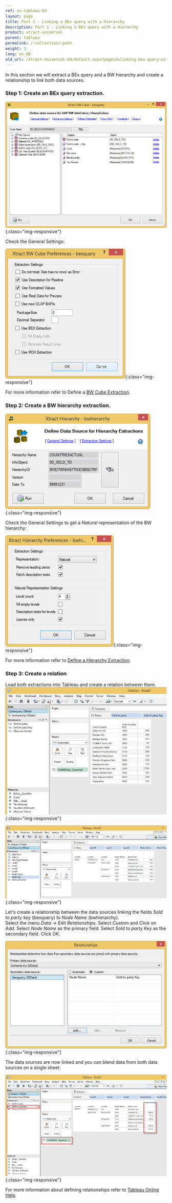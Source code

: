 ```yaml
---
ref: xu-tableau-03
layout: page
title: Part 1 - Linking a BEx query with a Hierarchy
description: Part 1 - Linking a BEx query with a Hierarchy
product: xtract-universal
parent: tableau
permalink: /:collection/:path
weight: 3
lang: en_GB
old_url: /Xtract-Universal-EN/default.aspx?pageid=linking-bex-query-with-hierarchy
---
```


In this section we will extract a BEx query and a BW hierarchy and create a relationship to link both data sources.

### Step 1: Create an BEx query extraction. 

![XU-Tableau-BExQuery](/img/content/XU-Tableau-BExQuery.png){:class="img-responsive"}

Check the General Settings:

![XU-Tableau-BExQuery-Settings](/img/content/XU-Tableau-BExQuery-Settings.png){:class="img-responsive"}

For more information refer to Define a [BW Cube Extraction](). 

### Step 2: Create a BW hierarchy extraction. 

![XU-Tableau-Hierarchy](/img/content/XU-Tableau-Hierarchy.png){:class="img-responsive"}

Check the General Settings to get a *Natural* representation of the BW hierarchy:

![XU-Tableau-Hierarchy-Settings](/img/content/XU-Tableau-Hierarchy-Settings.png){:class="img-responsive"}

For more information refer to [Define a Hierarchy Extraction](../../bw-hierarchies/hierarchy-extraction-define).

### Step 3: Create a relation

Load both extractions into Tableau and create a relation between them.
![Tableau-BExQuery-Datasource](/img/content/Tableau-BExQuery-Datasource.png){:class="img-responsive"}

![Tableau-BWHierarchy-Datasource](/img/content/Tableau-BWHierarchy-Datasource.png){:class="img-responsive"}

Let's create a relationship between the data sources linking the fields *Sold to party key* (bexquery) to *Node Name* (bwhierarchy).<br> 
Select the menu *Data -> Edit Relationships*. 
Select *Custom* and Click on *Add*. 
Select *Node Name* as the primary field. Select *Sold to party Key* as the secondary field.
Click OK. 

![Tableau-Edit-Relationships](/img/content/Tableau-Edit-Relationships.png){:class="img-responsive"}

The data sources are now linked and you can blend data from both data sources on a single sheet. 

![Tableau-Linked-Data-Sources](/img/content/Tableau-Linked-Data-Sources.png){:class="img-responsive"}

For more information about defining relationships refer to [Tableau Online Help](https://www.tableau.com/support/help).